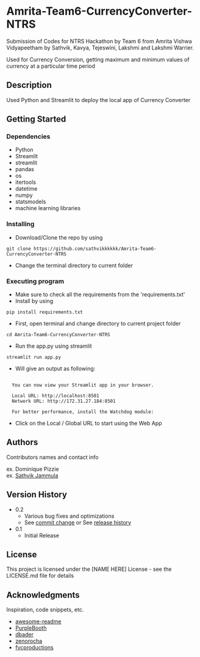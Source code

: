 # Amrita-Team6-CurrencyConverter-NTRS
Submission of Codes for NTRS Hackathon by Team 6 from Amrita Vishwa Vidyapeetham by Sathvik, Kavya, Tejeswini, Lakshmi and Lakshmi Warrier.

Used for Currency Conversion, getting maximum and minimum values of currency at a particular time period


## Description

Used Python and Streamlit to deploy the local app of Currency Converter

## Getting Started

### Dependencies

* Python
* Streamlit
* streamlit 
* pandas 
* os 
* itertools 
* datetime 
* numpy 
* statsmodels
* machine learning libraries

### Installing

* Download/Clone the repo by using 
```
git clone https://github.com/sathvikkkkkk/Amrita-Team6-CurrencyConverter-NTRS
```
* Change the terminal directory to current folder

### Executing program

* Make sure to check all the requirements from the 'requirements.txt'
* Install by using
```
pip install requirements.txt 
```
* First, open terminal and change directory to current project folder
```
cd Amrita-Team6-CurrencyConverter-NTRS
```
* Run the app.py using streamlit
```
streamlit run app.py
```
* Will give an output as following:
```

  You can now view your Streamlit app in your browser.

  Local URL: http://localhost:8501
  Network URL: http://172.31.27.184:8501

  For better performance, install the Watchdog module:

```
* Click on the Local / Global URL to start using the Web App


## Authors

Contributors names and contact info

ex. Dominique Pizzie  
ex. [Sathvik Jammula](https://twitter.com/dompizzie)

## Version History

* 0.2
    * Various bug fixes and optimizations
    * See [commit change]() or See [release history]()
* 0.1
    * Initial Release

## License

This project is licensed under the [NAME HERE] License - see the LICENSE.md file for details

## Acknowledgments

Inspiration, code snippets, etc.
* [awesome-readme](https://github.com/matiassingers/awesome-readme)
* [PurpleBooth](https://gist.github.com/PurpleBooth/109311bb0361f32d87a2)
* [dbader](https://github.com/dbader/readme-template)
* [zenorocha](https://gist.github.com/zenorocha/4526327)
* [fvcproductions](https://gist.github.com/fvcproductions/1bfc2d4aecb01a834b46)
